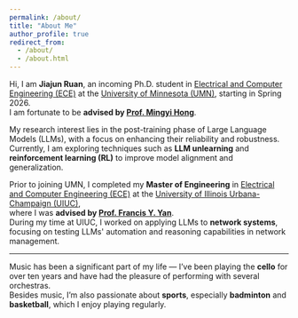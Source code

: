 ```yaml
---
permalink: /about/
title: "About Me"
author_profile: true
redirect_from: 
  - /about/
  - /about.html
---
```


Hi, I am **Jiajun Ruan**, an incoming Ph.D. student in [Electrical and Computer Engineering (ECE)](https://ece.umn.edu/) at the [University of Minnesota (UMN)](https://twin-cities.umn.edu/), starting in Spring 2026.  
I am fortunate to be **advised by [Prof. Mingyi Hong](https://people.ece.umn.edu/~mhong/mingyi.html)**.  

My research interest lies in the post-training phase of Large Language Models (LLMs), with a focus on enhancing their reliability and robustness. Currently, I am exploring techniques such as **LLM unlearning** and **reinforcement learning (RL)** to improve model alignment and generalization.

Prior to joining UMN, I completed my **Master of Engineering** in [Electrical and Computer Engineering (ECE)](https://ece.illinois.edu/) at the [University of Illinois Urbana-Champaign (UIUC)](https://illinois.edu/),  
where I was **advised by [Prof. Francis Y. Yan](https://fyy.cs.illinois.edu/)**.  
During my time at UIUC, I worked on applying LLMs to **network systems**, focusing on testing LLMs' automation and reasoning capabilities in network management.

---

Music has been a significant part of my life — I’ve been playing the **cello** for over ten years and have had the pleasure of performing with several orchestras.  
Besides music, I’m also passionate about **sports**, especially **badminton** and **basketball**, which I enjoy playing regularly.
